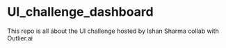 # UI_challenge_dashboard
This repo is all about the UI challenge hosted by Ishan Sharma collab with Outlier.ai 
